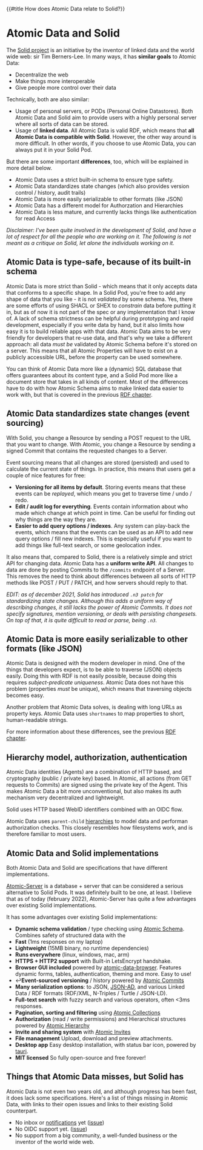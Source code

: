 {{#title How does Atomic Data relate to Solid?}}
# Atomic Data and Solid

The [Solid project](https://solidproject.org/) is an initiative by the inventor of linked data and the world wide web: sir Tim Berners-Lee.
In many ways, it has **similar goals** to Atomic Data:

- Decentralize the web
- Make things more interoperable
- Give people more control over their data

Technically, both are also similar:

- Usage of personal servers, or PODs (Personal Online Datastores). Both Atomic Data and Solid aim to provide users with a highly personal server where all sorts of data can be stored.
- Usage of **linked data**. All Atomic Data is valid RDF, which means that **all Atomic Data is compatible with Solid**. However, the other way around is more difficult. In other words, if you choose to use Atomic Data, you can always put it in your Solid Pod.

But there are some important **differences**, too, which will be explained in more detail below.

- Atomic Data uses a strict built-in schema to ensure type safety.
- Atomic Data standardizes state changes (which also provides version control / history, audit trails)
- Atomic Data is more easily serializable to other formats (like JSON)
- Atomic Data has a different model for Authorzation and Hierarchies
- Atomic Data is less mature, and currently lacks things like authentication for read Access

_Disclaimer: I've been quite involved in the development of Solid, and have a lot of respect for all the people who are working on it.
The following is not meant as a critique on Solid, let alone the individuals working on it._

## Atomic Data is type-safe, because of its built-in schema

Atomic Data is more strict than Solid - which means that it only accepts data that conforms to a specific shape.
In a Solid Pod, you're free to add any shape of data that you like - it is not _validated_ by some schema.
Yes, there are some efforts of using SHACL or SHEX to _constrain_ data before putting it in, but as of now it is not part of the spec or any implementation that I know of.
A lack of schema strictness can be helpful during prototyping and rapid development, especially if you write data by hand, but it also limits how easy it is to build reliable apps with that data.
Atomic Data aims to be very friendly for developers that re-use data, and that's why we take a different approach: all data _must be_ validated by Atomic Schema before it's stored on a server.
This means that all Atomic Properties will have to exist on a publicly accessible URL, before the property can be used somewhere.

You can think of Atomic Data more like a (dynamic) SQL database that offers guarantees about its content type, and a Solid Pod more like a document store that takes in all kinds of content.
Most of the differences have to do with how Atomic Schema aims to make linked data easier to work with, but that is covered in the previous [RDF chapter](./rdf.md).

## Atomic Data standardizes state changes (event sourcing)

With Solid, you change a Resource by sending a POST request to the URL that you want to change.
With Atomic, you change a Resource by sending a signed Commit that contains the requested changes to a Server.

Event sourcing means that all changes are stored (persisted) and used to calculate the current state of things.
In practice, this means that users get a couple of nice features for free:

- **Versioning for all items by default**. Storing events means that these events can be _replayed_, which means you get to traverse time / undo / redo.
- **Edit / audit log for everything**. Events contain information about who made which change at which point in time. Can be useful for finding out why things are the way they are.
- **Easier to add query options / indexes**. Any system can play-back the events, which means that the events can be used as an API to add new query options / fill new indexes. This is especially useful if you want to add things like full-text search, or some geolocation index.

It also means that, compared to Solid, there is a relatively simple and strict API for changing data.
Atomic Data has a **uniform write API**.
All changes to data are done by posting Commits to the `/commits` endpoint of a Server.
This removes the need to think about differences between all sorts of HTTP methods like POST / PUT / PATCH, and how servers should reply to that.

_EDIT: as of december 2021, Solid has introduced `.n3 patch` for standardizing state changes. Although this adds a uniform way of describing changes, it still lacks the power of Atomic Commits. It does not specify signatures, mention versioning, or deals with persisting changesets. On top of that, it is quite difficult to read or parse, being `.n3`._

## Atomic Data is more easily serializable to other formats (like JSON)

Atomic Data is designed with the modern developer in mind.
One of the things that developers expect, is to be able to traverse (JSON) objects easily.
Doing this with RDF is not easily possible, because doing this requires _subject-predicate uniqueness_.
Atomic Data does not have this problem (properties _must_ be unique), which means that traversing objects becomes easy.

Another problem that Atomic Data solves, is dealing with long URLs as property keys.
Atomic Data uses `shortnames` to map properties to short, human-readable strings.

For more information about these differences, see the previous [RDF chapter](./rdf.md).

## Hierarchy model, authorization, authentication

Atomic Data identities (Agents) are a combination of HTTP based, and cryptography (public / private key) based.
In Atomic, all actions (from GET requests to Commits) are signed using the private key of the Agent.
This makes Atomic Data a bit more unconventional, but also makes its auth mechanism very decentralized and lightweight.

Solid uses HTTP based WebID identifiers combined with an OIDC flow.

Atomic Data uses `parent-child` [hierarchies](../hierarchy.md) to model data and performan authorization checks.
This closely resembles how filesystems work, and is therefore familiar to most users.

## Atomic Data and Solid implementations

Both Atomic Data and Solid are specifications that have different implementations.

[Atomic-Server](https://github.com/joepio/atomic-data-rust/) is a database + server that can be considered a serious alternative to Solid Pods.
It was definitely built to be one, at least.
I believe that as of today (february 2022), Atomic-Server has quite a few advantages over existing Solid implementations.

It has some advantages over existing Solid implementations:

- **Dynamic schema validation** / type checking using [Atomic Schema](https://docs.atomicdata.dev/schema/intro.html). Combines safety of structured data with the
- **Fast** (1ms responses on my laptop)
- **Lightweight** (15MB binary, no runtime dependencies)
- **Runs everywhere** (linux, windows, mac, arm)
- **HTTPS + HTTP2 support** with Built-in LetsEncrypt handshake.
- **Browser GUI included** powered by [atomic-data-browser](https://github.com/joepio/atomic-data-browser). Features dynamic forms, tables, authentication, theming and more. Easy to use!
- ↩**Event-sourced versioning** / history powered by [Atomic Commits](https://docs.atomicdata.dev/commits/intro.html)
- **Many serialization options**: to JSON, [JSON-AD](https://docs.atomicdata.dev/core/serialization.html#json-ad), and various Linked Data / RDF formats (RDF/XML, N-Triples / Turtle / JSON-LD).
- **Full-text search** with fuzzy search and various operators, often <3ms responses.
- **Pagination, sorting and filtering** using [Atomic Collections](https://docs.atomicdata.dev/schema/collections.html)
- **Authorization** (read / write permissions) and Hierarchical structures powered by [Atomic Hierarchy](https://docs.atomicdata.dev/hierarchy.html)
- **Invite and sharing system** with [Atomic Invites](https://docs.atomicdata.dev/invitations.html)
- **File management** Upload, download and preview attachments.
- **Desktop app** Easy desktop installation, with status bar icon, powered by [tauri](https://github.com/tauri-apps/tauri/).
- **MIT licensed** So fully open-source and free forever!

## Things that Atomic Data misses, but Solid has

Atomic Data is not even two years old, and although progress has been fast, it does lack some specifications.
Here's a list of things missing in Atomic Data, with links to their open issues and links to their existing Solid counterpart.

- No inbox or [notifications](https://www.w3.org/TR/ldn/) yet ([issue](https://github.com/ontola/atomic-data/issues/28))
- No OIDC support yet. ([issue](https://github.com/joepio/atomic-data-rust/issues/277))
- No support from a big community, a well-funded business or the inventor of the world wide web.
